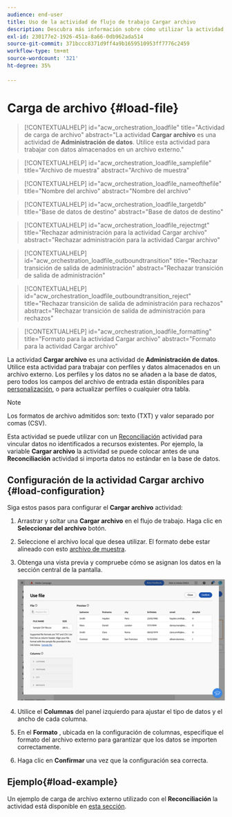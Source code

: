```yaml
---
audience: end-user
title: Uso de la actividad de flujo de trabajo Cargar archivo
description: Descubra más información sobre cómo utilizar la actividad del flujo de trabajo Cargar archivo
exl-id: 230177e2-1926-451a-8a66-0db962ada514
source-git-commit: 371bccc8371d9ff4a9b1659510953ff7776c2459
workflow-type: tm+mt
source-wordcount: '321'
ht-degree: 35%

---
```


# Carga de archivo {#load-file}

>[!CONTEXTUALHELP]
>id="acw_orchestration_loadfile"
>title="Actividad de carga de archivo"
>abstract="La actividad **Cargar archivo** es una actividad de **Administración de datos**. Utilice esta actividad para trabajar con datos almacenados en un archivo externo."

>[!CONTEXTUALHELP]
>id="acw_orchestration_loadfile_samplefile"
>title="Archivo de muestra"
>abstract="Archivo de muestra"

>[!CONTEXTUALHELP]
>id="acw_orchestration_loadfile_nameofthefile"
>title="Nombre del archivo"
>abstract="Nombre del archivo"

>[!CONTEXTUALHELP]
>id="acw_orchestration_loadfile_targetdb"
>title="Base de datos de destino"
>abstract="Base de datos de destino"

>[!CONTEXTUALHELP]
>id="acw_orchestration_loadfile_rejectmgt"
>title="Rechazar administración para la actividad Cargar archivo"
>abstract="Rechazar administración para la actividad Cargar archivo"

>[!CONTEXTUALHELP]
>id="acw_orchestration_loadfile_outboundtransition"
>title="Rechazar transición de salida de administración"
>abstract="Rechazar transición de salida de administración"

>[!CONTEXTUALHELP]
>id="acw_orchestration_loadfile_outboundtransition_reject"
>title="Rechazar transición de salida de administración para rechazos"
>abstract="Rechazar transición de salida de administración para rechazos"

>[!CONTEXTUALHELP]
>id="acw_orchestration_loadfile_formatting"
>title="Formato para la actividad Cargar archivo"
>abstract="Formato para la actividad Cargar archivo"

La actividad **Cargar archivo** es una actividad de **Administración de datos**. Utilice esta actividad para trabajar con perfiles y datos almacenados en un archivo externo. Los perfiles y los datos no se añaden a la base de datos, pero todos los campos del archivo de entrada están disponibles para [personalización](../../personalization/gs-personalization.md), o para actualizar perfiles o cualquier otra tabla.

>[!NOTE]
>Los formatos de archivo admitidos son: texto (TXT) y valor separado por comas (CSV).

Esta actividad se puede utilizar con un [Reconciliación](reconciliation.md) actividad para vincular datos no identificados a recursos existentes. Por ejemplo, la variable **Cargar archivo** la actividad se puede colocar antes de una **Reconciliación** actividad si importa datos no estándar en la base de datos.

## Configuración de la actividad Cargar archivo {#load-configuration}

Siga estos pasos para configurar el **Cargar archivo** actividad:

1. Arrastrar y soltar una **Cargar archivo** en el flujo de trabajo. Haga clic en **Seleccionar del archivo** botón.

1. Seleccione el archivo local que desea utilizar. El formato debe estar alineado con esto [archivo de muestra](../../audience/file-audience.md#sample-file).

1. Obtenga una vista previa y compruebe cómo se asignan los datos en la sección central de la pantalla.

   ![](../assets/load-file.png)

1. Utilice el **Columnas** del panel izquierdo para ajustar el tipo de datos y el ancho de cada columna.

1. En el **Formato** , ubicada en la configuración de columnas, especifique el formato del archivo externo para garantizar que los datos se importen correctamente.

1. Haga clic en **Confirmar** una vez que la configuración sea correcta.

## Ejemplo{#load-example}

Un ejemplo de carga de archivo externo utilizado con el **Reconciliación** la actividad está disponible en [esta sección](reconciliation.md#reconciliation-example).

